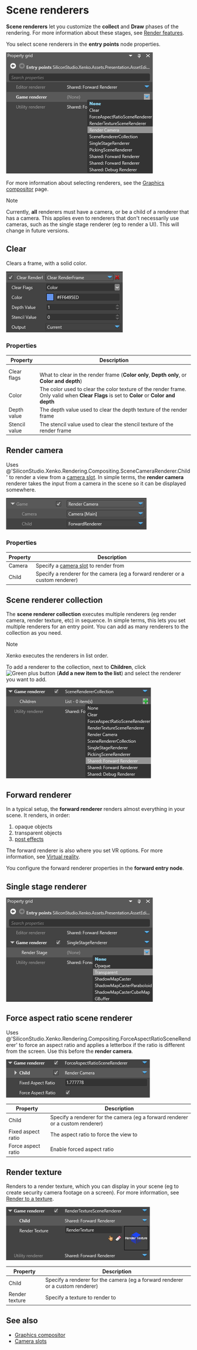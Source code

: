 # Scene renderers

**Scene renderers** let you customize the **collect** and **Draw** phases of the rendering. For more information about these stages, see [Render features](../rendering-pipeline/render-features.md). 

You select scene renderers in the **entry points** node properties.

![Select renderer](media/connect-entry-point.png)

For more information about selecting renderers, see the [Graphics compositor](index.md) page.

>[!Note]
>Currently, **all** renderers must have a camera, or be a child of a renderer that has a camera. This applies even to renderers that don't necessarily use cameras, such as the single stage renderer (eg to render a UI). This will change in future versions.

## Clear

Clears a frame, with a solid color.

![Clear properties](media/clear-renderframe-1.png)

### Properties

| Property      | Description              
| ------------- | ----------
| Clear flags   | <br>What to clear in the render frame (**Color only**, **Depth only**, or **Color and depth**)
| Color         | The color used to clear the color texture of the render frame. Only valid when **Clear Flags** is set to **Color** or **Color and depth**
| Depth value   | The depth value used to clear the depth texture of the render frame
| Stencil value | The stencil value used to clear the stencil texture of the render frame

## Render camera

Uses @'SiliconStudio.Xenko.Rendering.Compositing.SceneCameraRenderer.Child' to render a view from a [camera slot](camera-slots.md). In simple terms, the **render camera** renderer takes the input from a camera in the scene so it can be displayed somewhere.

![Render camera properties](media/render-camera-1.png)

### Properties

| Property      | Description                                                             
| ------------- | ----------
| Camera        | Specify a [camera slot](camera-slots.md) to render from
| Child         | Specify a renderer for the camera (eg a forward renderer or a custom renderer)

## Scene renderer collection

The **scene renderer collection** executes multiple renderers (eg render camera, render texture, etc) in sequence. In simple terms, this lets you set multiple renderers for an entry point. You can add as many renderers to the collection as you need.

>[!Note]
>Xenko executes the renderers in list order.

To add a renderer to the collection, next to **Children**, click ![Green plus button](~/manual/game-studio/media/green-plus-icon.png) (**Add a new item to the list**) and select the renderer you want to add.

![Add to scene collection](media/add-renderer-to-scene-renderer-collection.png)

## Forward renderer

In a typical setup, the **forward renderer** renders almost everything in your scene. It renders, in order:

1. opaque objects
2. transparent objects
3. [post effects](../post-effects/index.md)

The forward renderer is also where you set VR options. For more information, see [Virtual reality](../../virtual-reality/index.md). 

You configure the forward renderer properties in the **forward entry node**. 

## Single stage renderer

![Single stage renderer](media/single-stage-renderer.png)

## Force aspect ratio scene renderer

Uses @'SiliconStudio.Xenko.Rendering.Compositing.ForceAspectRatioSceneRenderer' to force an aspect ratio and applies a letterbox if the ratio is different from the screen. Use this before the **render camera**.

![Force aspect ratio](media/force-aspect-ratio-properties.png)

| Property      | Description                                                             
| ------------- | ----------
| Child         | Specify a renderer for the camera (eg a forward renderer or a custom renderer)
| Fixed aspect ratio | The aspect ratio to force the view to
| Force aspect ratio | Enable forced aspect ratio

## Render texture

Renders to a render texture, which you can display in your scene (eg to create security camera footage on a screen). For more information, see [Render to a texture](render-to-a-texture.md).

![Render texture properties](media/render-texture-scene-renderer-properties.png)

| Property      | Description                                                             
| ------------- | ----------
| Child         | Specify a renderer for the camera (eg a forward renderer or a custom renderer)
| Render texture| Specify a texture to render to

## See also

* [Graphics compositor](index.md)
* [Camera slots](camera-slots.md)